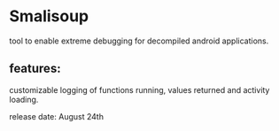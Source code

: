 # Smalisoup
tool to enable extreme debugging for decompiled android applications.

## features:
customizable logging of functions running, values returned and activity loading.

release date: August 24th
